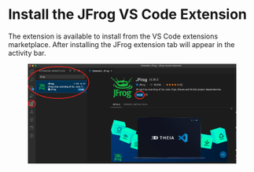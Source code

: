 # Install the JFrog VS Code Extension

The extension is available to install from the VS Code extensions marketplace. After installing the JFrog extension tab will appear in the activity bar.&#x20;

<figure><img src="../../.gitbook/assets/image.png" alt=""><figcaption></figcaption></figure>
